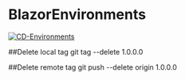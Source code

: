 # BlazorEnvironments
[![CD-Environments](https://github.com/NetDefender/BlazorEnvironments/actions/workflows/CD.yml/badge.svg)](https://github.com/NetDefender/BlazorEnvironments/actions/workflows/CD.yml)

##Delete local tag
git tag --delete 1.0.0.0

##Delete remote tag
git push --delete origin 1.0.0.0